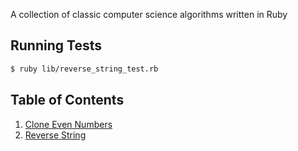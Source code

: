 A collection of classic computer science algorithms written in Ruby

## Running Tests

```bash
$ ruby lib/reverse_string_test.rb
```

## Table of Contents

1. [Clone Even Numbers](./lib/clone_even_numbers.rb)
2. [Reverse String](./lib/reverse_string.rb)
